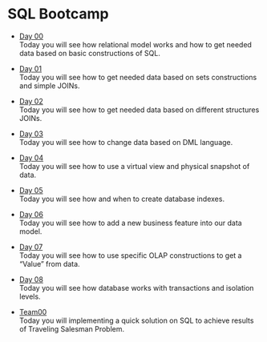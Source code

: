 # SQL Bootcamp

- [Day 00](Day00) \
  Today you will see how relational model works and how to get needed data based on basic constructions of SQL.

- [Day 01](Day01) \
  Today you will see how to get needed data based on sets constructions and simple JOINs.

- [Day 02](Day02) \
  Today you will see how to get needed data based on different structures JOINs.

- [Day 03](Day03) \
  Today you will see how to change data based on DML language.

- [Day 04](Day04) \
  Today you will see how to use a virtual view and physical snapshot of data.

- [Day 05](Day05) \
  Today you will see how and when to create database indexes.

- [Day 06](Day06) \
  Today you will see how to add a new business feature into our data model.

- [Day 07](Day07) \
  Today you will see how to use specific OLAP constructions to get a “Value” from data.

- [Day 08](Day08) \
  Today you will see how database works with transactions and isolation levels.

- [Team00](Team00) \
  Today you will implementing a quick solution on SQL to achieve results of Traveling Salesman Problem.
